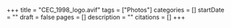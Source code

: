 +++
title = "CEC_1998_logo.avif"
tags = ["Photos"]
categories = []
startDate = ""
draft = false
pages = []
description = ""
citations = []
+++
